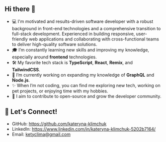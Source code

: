 ## Hi there 👋

- 💻 I'm motivated and results-driven software developer with a robust background in front-end technologies and a comprehensive transition to full-stack development. Experienced in building responsive, user-friendly web applications and collaborating with cross-functional teams to deliver high-quality software solutions.
- 🎓 I’m constantly learning new skills and improving my knowledge, especially around **frontend** technologies.
- 🛠️ My favorite tech stack is **TypeScript**, **React**, **Remix**, and **TailwindCSS**.
- 🌱 I’m currently working on expanding my knowledge of **GraphQL** and **Node.js**.
- ✨ When I’m not coding, you can find me exploring new tech, working on pet projects, or enjoying time with my hobbies.
- 🎯 I aim to contribute to open-source and grow the developer community.


## 💬 Let's Connect!

- GitHub: https://github.com/kateryna-klimchuk
- LinkedIn: https://www.linkedin.com/in/kateryna-klimchuk-5202b7164/
- Email: ketyclima@gmail.com

